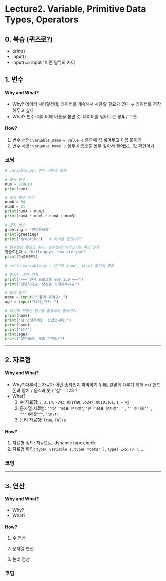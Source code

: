 # Lecture2. Variable, Primitive Data Types, Operators
## 0. 복습 (퀴즈로?)
- print()
- input()
- input()과 input("어떤 말")의 차이


## 1. 변수
#### Why and What?
- Why? 데이터 처리할건데, 데이터를 계속해서 사용할 필요가 있다 &rarr; 데이터를 저장해두고 싶다
- What? 변수: 데이터에 이름을 붙인 것. 데이터를 담아두는 봉투 / 그릇

#### How?
1. 변수 선언: `variable_name = value` &rarr; 봉투에 값 넣어두고 이름 붙이기
2. 변수 사용: `variable_name` &rarr; 봉투 이름으로 봉투 찾아서 들어있는 값 확인하기

### 코딩
```python
# variable.py: 변수 선언과 활용

# 숫자 변수
num = 910618
print(num)

# 숫자 변수 연산
numA = 54
numB = 21
print(numA + numB)
print(numA * numB + numA / numB)

# 문자 변수
greeting = "안녕하세요"
print(greeting)
print("greeting")   # 차이를 알겠나요?

# 변수명은 한글도 된다. 변수명에 띄어쓰기는 하면 안됨
한글도된다 = "Hello guys, how are you?"
print(한글도된다)
```
```python
# hello_variable.py : 변수와 input, print 합쳐서 활용

# 인사는 내가 먼저
print("=== 인사 프로그램 ver 1.0 ===")
print("안녕하세요. 당신을 소개해주세요")

# 입력 받기
name = input("이름이 뭐예요: ")
age = input("나이는요?: ")

# 데이터 저장한 변수를 활용해서 출력하기
print(name)
print("님 안녕하세요. 반갑습니다.")
print(name)
print("님은")
print(age)
print("살이군요. 청춘 파이팅!")
```

---
## 2. 자료형
#### Why and What?
- Why? 다루려는 자료가 어떤 종류인지 파악하기 위해, 알맞게 다루기 위해
    ex) 핸드폰과 망치 / 음식과 옷 / '참' + 123 ?
- What?
    1. 수 자료형: `7`, `3.14`, `-243`, `0x1fa0`, `0o247`, `0b101101`, `1 + 4j`
    2. 문자열 자료형: `'작은 따옴표 문자열'`, `"큰 따옴표 문자열"`, `''`, `'''여러줄'''`, `"""여러줄"""`, `'\n\t'`
    3. 논리 자료형: `True`, `False`

#### How?
1. 자료형 정의: 자동으로. dynamic type check
2. 자료형 확인: `type( variable )`, `type( "data" )`, `type( 145.73 )`, ...

### 코딩

---
## 3. 연산
#### Why and What?
- Why?
- What?

#### How?
1. 수 연산

2. 문자열 연산

3. 논리 연산


### 코딩
```python

```